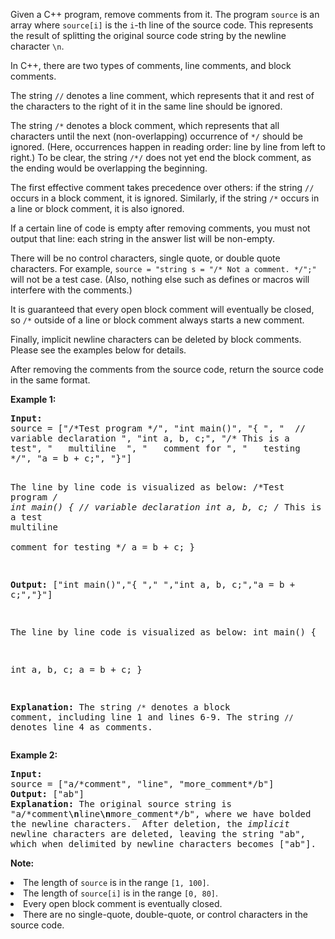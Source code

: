 <div><p>Given a C++ program, remove comments from it. The program <code>source</code> is an array where <code>source[i]</code> is the <code>i</code>-th line of the source code.  This represents the result of splitting the original source code string by the newline character <code>\n</code>.</p>

<p>In C++, there are two types of comments, line comments, and block comments.</p>
<p>
The string <code>//</code> denotes a line comment, which represents that it and rest of the characters to the right of it in the same line should be ignored.
</p><p>
The string <code>/*</code> denotes a block comment, which represents that all characters until the next (non-overlapping) occurrence of <code>*/</code> should be ignored.  (Here, occurrences happen in reading order: line by line from left to right.)  To be clear, the string <code>/*/</code> does not yet end the block comment, as the ending would be overlapping the beginning.
</p><p>
The first effective comment takes precedence over others: if the string <code>//</code> occurs in a block comment, it is ignored. Similarly, if the string <code>/*</code> occurs in a line or block comment, it is also ignored.
</p><p>
If a certain line of code is empty after removing comments, you must not output that line: each string in the answer list will be non-empty.
</p><p>
There will be no control characters, single quote, or double quote characters.  For example, <code>source = "string s = "/* Not a comment. */";"</code> will not be a test case.  (Also, nothing else such as defines or macros will interfere with the comments.)
</p><p>
It is guaranteed that every open block comment will eventually be closed, so <code>/*</code> outside of a line or block comment always starts a new comment.
</p><p>
Finally, implicit newline characters can be deleted by block comments.  Please see the examples below for details.
</p>

<p>After removing the comments from the source code, return the source code in the same format.</p>

<p><b>Example 1:</b><br>
</p><pre style="white-space: pre-wrap"><b>Input:</b> 
source = ["/*Test program */", "int main()", "{ ", "  // variable declaration ", "int a, b, c;", "/* This is a test", "   multiline  ", "   comment for ", "   testing */", "a = b + c;", "}"]

The line by line code is visualized as below:
/*Test program */
int main()
{ 
  // variable declaration 
int a, b, c;
/* This is a test
   multiline  
   comment for 
   testing */
a = b + c;
}

<b>Output:</b> ["int main()","{ ","  ","int a, b, c;","a = b + c;","}"]

The line by line code is visualized as below:
int main()
{ 
  
int a, b, c;
a = b + c;
}

<b>Explanation:</b> 
The string <code>/*</code> denotes a block comment, including line 1 and lines 6-9. The string <code>//</code> denotes line 4 as comments.
</pre>
<p></p>

<p><b>Example 2:</b><br>
</p><pre style="white-space: pre-wrap"><b>Input:</b> 
source = ["a/*comment", "line", "more_comment*/b"]
<b>Output:</b> ["ab"]
<b>Explanation:</b> The original source string is "a/*comment<b>\n</b>line<b>\n</b>more_comment*/b", where we have bolded the newline characters.  After deletion, the <i>implicit</i> newline characters are deleted, leaving the string "ab", which when delimited by newline characters becomes ["ab"].
</pre>
<p></p>

<p><b>Note:</b>
</p><li>The length of <code>source</code> is in the range <code>[1, 100]</code>.</li>
<li>The length of <code>source[i]</code> is in the range <code>[0, 80]</code>.</li>
<li>Every open block comment is eventually closed.</li>
<li>There are no single-quote, double-quote, or control characters in the source code.</li>
<p></p></div>
